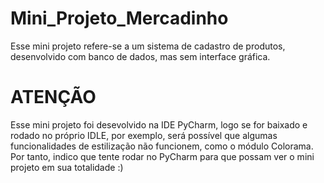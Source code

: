 # Mini_Projeto_Mercadinho
Esse mini projeto refere-se a um sistema de cadastro de produtos, desenvolvido com banco de dados, mas sem interface gráfica.

# ATENÇÃO
Esse mini projeto foi desevolvido na IDE PyCharm, logo se for baixado e rodado no próprio IDLE, por exemplo, 
será possível que algumas funcionalidades de estilização não funcionem, como o módulo Colorama. 
Por tanto, indico que tente rodar no PyCharm para que possam ver o mini projeto em sua totalidade :)
